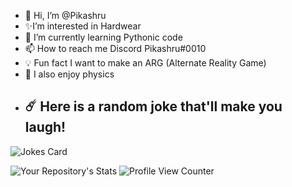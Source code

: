 - 👋 Hi, I’m @Pikashru
- ✨I’m interested in Hardwear  
- 🌱 I’m currently learning Pythonic code
- 📫 How to reach me Discord Pikashru#0010
- 💡 Fun fact I want to make an ARG (Alternate Reality Game)
- 🤔 I also enjoy physics
- ## ☄️ Here is a random joke that'll make you laugh!
![Jokes Card](https://readme-jokes.vercel.app/api)



  ![Your Repository's Stats](https://github-readme-stats.vercel.app/api?username=Pikashru&show_icons=true)
  ![Profile View Counter](https://komarev.com/ghpvc/?username=Pikashru)
 
<!---
Pikashru/Pikashru is a ✨ special ✨ repository because its `README.md` (this file) appears on your GitHub profile.
You can click the Preview link to take a look at your changes.
--->
 
